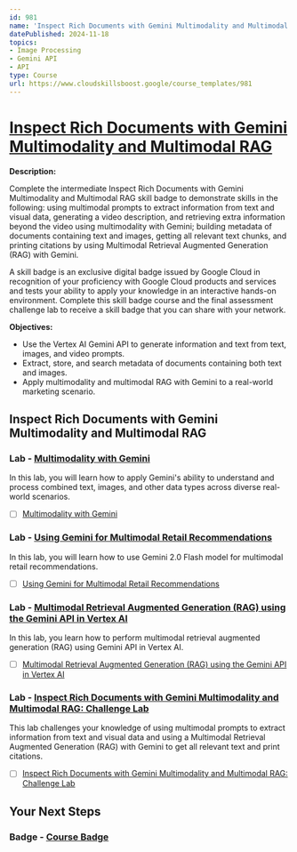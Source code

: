```yaml
---
id: 981
name: 'Inspect Rich Documents with Gemini Multimodality and Multimodal RAG'
datePublished: 2024-11-18
topics:
- Image Processing
- Gemini API
- API
type: Course
url: https://www.cloudskillsboost.google/course_templates/981
---
```


# [Inspect Rich Documents with Gemini Multimodality and Multimodal RAG](https://www.cloudskillsboost.google/course_templates/981)

**Description:**

Complete the intermediate Inspect Rich Documents with Gemini Multimodality and Multimodal RAG skill badge to demonstrate skills in the following: using multimodal prompts to extract information from text and visual data, generating a video description, and retrieving extra information beyond the video using multimodality with Gemini; building metadata of documents containing text and images, getting all relevant text chunks, and printing citations by using Multimodal Retrieval Augmented Generation (RAG) with Gemini.

A skill badge is an exclusive digital badge issued by Google Cloud in recognition of your proficiency with Google Cloud products and services and tests your ability to apply your knowledge in an interactive hands-on environment. Complete this skill badge course and the final assessment challenge lab to receive a skill badge that you can share with your network.

**Objectives:**

- Use the Vertex AI Gemini API to generate information and text from text, images, and video prompts.
- Extract, store, and search metadata of documents containing both text and images.
- Apply multimodality and multimodal RAG with Gemini to a real-world marketing scenario.

## Inspect Rich Documents with Gemini Multimodality and Multimodal RAG

### Lab - [Multimodality with Gemini](https://www.cloudskillsboost.google/course_templates/981/labs/514647)

In this lab, you will learn how to apply Gemini's ability to understand and process combined text, images, and other data types across diverse real-world scenarios.

- [ ] [Multimodality with Gemini](../labs/Multimodality-with-Gemini.md)

### Lab - [Using Gemini for Multimodal Retail Recommendations](https://www.cloudskillsboost.google/course_templates/981/labs/514648)

In this lab, you will learn how to use Gemini 2.0 Flash model for multimodal retail recommendations.

- [ ] [Using Gemini for Multimodal Retail Recommendations](../labs/Using-Gemini-for-Multimodal-Retail-Recommendations.md)

### Lab - [Multimodal Retrieval Augmented Generation (RAG) using the Gemini API in Vertex AI](https://www.cloudskillsboost.google/course_templates/981/labs/514649)

In this lab, you learn how to perform multimodal retrieval augmented generation (RAG) using Gemini API in Vertex AI.

- [ ] [Multimodal Retrieval Augmented Generation (RAG) using the Gemini API in Vertex AI](../labs/Multimodal-Retrieval-Augmented-Generation-(RAG)-using-the-Gemini-API-in-Vertex-AI.md)

### Lab - [Inspect Rich Documents with Gemini Multimodality and Multimodal RAG: Challenge Lab](https://www.cloudskillsboost.google/course_templates/981/labs/514650)

This lab challenges your knowledge of using multimodal prompts to extract information from text and visual data and using a Multimodal Retrieval Augmented Generation (RAG) with Gemini to get all relevant text and print citations.

- [ ] [Inspect Rich Documents with Gemini Multimodality and Multimodal RAG: Challenge Lab](../labs/Inspect-Rich-Documents-with-Gemini-Multimodality-and-Multimodal-RAG-Challenge-Lab.md)

## Your Next Steps

### Badge - [Course Badge](https://www.cloudskillsboost.googleNone)
